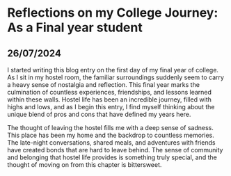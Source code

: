 # Reflections on my College Journey: As a Final year student
## 26/07/2024 

I started writing this blog entry on the first day of my final year of college. As I sit in my hostel room, the familiar surroundings suddenly seem to carry a heavy sense of nostalgia and reflection. This final year marks the culmination of countless experiences, friendships, and lessons learned within these walls. Hostel life has been an incredible journey, filled with highs and lows, and as I begin this entry, I find myself thinking about the unique blend of pros and cons that have defined my years here. 

The thought of leaving the hostel fills me with a deep sense of sadness. This place has been my home and the backdrop to countless memories. The late-night conversations, shared meals, and adventures with friends have created bonds that are hard to leave behind. The sense of community and belonging that hostel life provides is something truly special, and the thought of moving on from this chapter is bittersweet.

